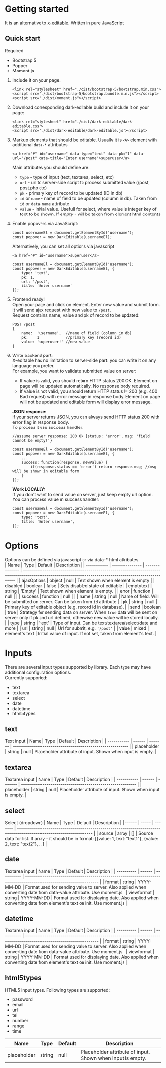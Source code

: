 # Getting started
It is an alternative to [x-editable](https://github.com/vitalets/x-editable). Written in pure JavaScript.
## Quick start
Required
- Bootstrap 5
- Popper
- Moment.js
1. Include it on your page. 
    ```
    <link rel="stylesheet" href="./dist/bootstrap-5/bootstrap.min.css">
    <script src="./dist/bootstrap-5/bootstrap.bundle.min.js"></script>
    <script src="./dist/moment.js"></script>
    ```

2. Download corresponding dark-editable build and include it on your page:
    ```
    <link rel="stylesheet" href="./dist/dark-editable/dark-editable.css"> 
    <script src="./dist/dark-editable/dark-editable.js"></script>
    ```
3. Markup elements that should be editable. Usually it is ```<A>``` element with additional ```data-*``` attributes

    ```
    <a href="#" id="username" data-type="text" data-pk="1" data-url="/post" data-title="Enter username">superuser</a>
    ```
    Main attributes you should define are:
    - ```type``` - type of input (text, textarea, select, etc)
    - ```url``` - url to server-side script to process submitted value (/post, post.php etc)
    - ```pk``` - primary key of record to be updated (ID in db)
    - ```id``` or ```name``` - name of field to be updated (column in db). Taken from ```id``` or ```data-name``` attribute
    - ```value``` - initial value. Usefull for select, where value is integer key of text to be shown. If *empty* - will be taken from element html contents
4. Enable popovers via JavaScript:
    ```
    const usernameEl = document.getElementById('username');
    const popover = new DarkEditable(usernameEl);
    ```
    Alternatively, you can set all options via javascript
    ```
    <a href="#" id="username">superuser</a>
    ```
    ```
    const usernameEl = document.getElementById('username');
    const popover = new DarkEditable(usernameEl, {
        type: 'text',
        pk: 1,
        url: '/post',
        title: 'Enter username'
    });
    ```
5. Frontend ready!\
    Open your page and click on element. Enter new value and submit form. It will send ajax request with new value to ```/post```.\
    Request contains name, value and pk of record to be updated:
    ```
    POST /post
    {
        name:  'username',  //name of field (column in db)
        pk:    1            //primary key (record id)
        value: 'superuser!' //new value
    }
    ```
6. Write backend part: \
    X-editable has no limitation to server-side part: you can write it on any language you prefer.\
    For example, you want to validate submitted value on server:
    - If value is valid, you should return HTTP status 200 OK. Element on page will be updated automatically. No response body required.
    - If value is not valid, you should return HTTP status != 200 (e.g. 400 Bad request) with error message in response body. Element on page will not be updated and editable form will display error message.

    **JSON response:**\
    If your server returns JSON, you can always send HTTP status 200 with error flag in response body.\
    To process it use success handler:
    ```
    //assume server response: 200 Ok {status: 'error', msg: 'field cannot be empty!'}

    const usernameEl = document.getElementById('username');
    const popover = new DarkEditable(usernameEl, {
        ...
        success: function(response, newValue) {
            if(response.status == 'error') return response.msg; //msg will be shown in editable form
        }
    });
    ```
    **Work LOCALLY:**\
    If you don't want to send value on server, just keep empty url option. You can process value in success handler:
    ```
    const usernameEl = document.getElementById('username');
    const popover = new DarkEditable(usernameEl, {
        type: 'text',
        title: 'Enter username',
    });
    ```
# Options
Options can be defined via javascript or via data-* html attributes.\
| Name        | Type            | Default        | Description                                                                                                                                              |
| ----------- | --------------- | -------------- | -------------------------------------------------------------------------------------------------------------------------------------------------------- |
| ajaxOptions | object          | null           | Text shown when element is empty                                                                                                                         |
| disabled    | boolean         | false          | Sets disabled state of editable                                                                                                                          |
| emptytext   | string          | 'Empty'        | Text shown when element is empty.                                                                                                                        |
| error       | function        | null           |                                                                                                                                                          |
| success     | function        | null           |                                                                                                                                                          |
| name        | string          | null           | Name of field. Will be submitted on server. Can be taken from ```id``` attribute                                                                         |
| pk          | string | null           | Primary key of editable object (e.g. record id in database).                                                                                             |
| send        | boolean         | true           | Strategy for sending data on server. When ```true``` data will be sent on server only if pk and url defined, otherwise new value will be stored locally. |
| type        | string          | 'text'         | Type of input. Can be text/textarea/select/date and more                                                                                                 |
| url         | string | null           | Url for submit, e.g. ```'/post'```                                                                                                                       |
| value       | mixed           | element's text | Initial value of input. If not set, taken from element's text.                                                                                           |
# Inputs
There are several input types supported by library. Each type may have additional configuration options.\
Currently supported:
- text
- textarea
- select
- date
- datetime
- html5types
## text
Text input
| Name        | Type   | Default | Description                                                |
| ----------- | ------ | ------- | ---------------------------------------------------------- |
| placeholder | string | null    | Placeholder attribute of input. Shown when input is empty. |
## textarea
Textarea input
| Name        | Type   | Default | Description                                                |
| ----------- | ------ | ------- | ---------------------------------------------------------- |
| placeholder | string | null    | Placeholder attribute of input. Shown when input is empty. |
## select
Select (dropdown)
| Name   | Type  | Default | Description                                                                                                          |
| ------ | ----- | ------- | -------------------------------------------------------------------------------------------------------------------- |
| source | array | []      | Source data for list. If array - it should be in format: [{value: 1, text: "text1"}, {value: 2, text: "text2"}, ...] |
## date
Textarea input
| Name       | Type   | Default    | Description                                                                                                         |
| ---------- | ------ | ---------- | ------------------------------------------------------------------------------------------------------------------- |
| format     | string | YYYY-MM-DD | Format used for sending value to server. Also applied when converting date from data-value attribute. Use moment.js |
| viewformat | string | YYYY-MM-DD | Format used for displaying date. Also applied when converting date from element's text on init. Use moment.js       |
## datetime
Textarea input
| Name       | Type   | Default    | Description                                                                                                         |
| ---------- | ------ | ---------- | ------------------------------------------------------------------------------------------------------------------- |
| format     | string | YYYY-MM-DD | Format used for sending value to server. Also applied when converting date from data-value attribute. Use moment.js |
| viewformat | string | YYYY-MM-DD | Format used for displaying date. Also applied when converting date from element's text on init. Use moment.js       |
## html5types
HTML5 input types. Following types are supported:
- password
- email
- url
- tel
- number
- range
- time

| Name        | Type   | Default | Description                                                |
| ----------- | ------ | ------- | ---------------------------------------------------------- |
| placeholder | string | null    | Placeholder attribute of input. Shown when input is empty. |
